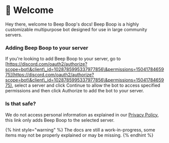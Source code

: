 # 👋 Welcome

Hey there, welcome to Beep Boop's docs! Beep Boop is a highly customizable multipurpose bot designed for use in large community servers.

### Adding Beep Boop to your server

If you're looking to add Beep Boop to your server, go to [https://discord.com/oauth2/authorize?scope=bot\&client\_id=1028785995337977856\&permissions=1504178465975](https://discord.com/oauth2/authorize?scope=bot\&client\_id=1028785995337977856\&permissions=1504178465975), select a server and click Continue to allow the bot to access specified permissions and then click Authorize to add the bot to your server.

### Is that safe?

We do not access personal information as explained in our [Privacy Policy](https://bop.trtle.xyz/privacy), this link only adds Beep Boop to the selected server.

{% hint style="warning" %}
The docs are still a work-in-progress, some items may not be properly explained or may be missing.
{% endhint %}
